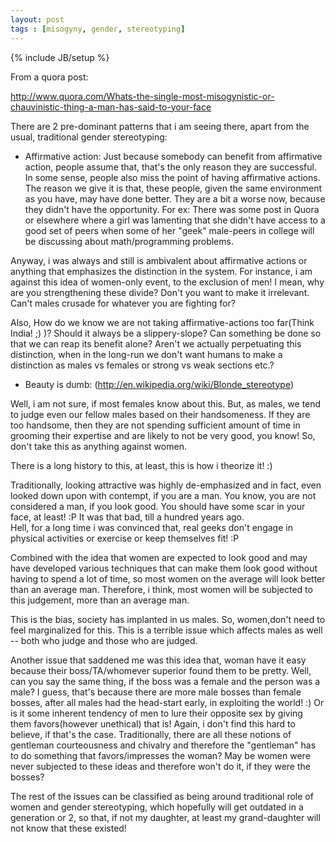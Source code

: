 ```yaml
---  
layout: post  
tags : [misogyny, gender, stereotyping]  
---  
```

{% include JB/setup %}  
  
  
From a quora post:  
  
http://www.quora.com/Whats-the-single-most-misogynistic-or-chauvinistic-thing-a-man-has-said-to-your-face  
  
There are 2 pre-dominant patterns that i am seeing there, apart from the usual, traditional gender stereotyping:  
  
* Affirmative action: Just because somebody can benefit from affirmative action, people assume that, that's the only reason they are successful. In some sense, people also miss the point of having affirmative actions. The reason we give it is that, these people, given the same environment as you have, may have done better. They are a bit a worse now, because they didn't have the opportunity. For ex: There was some post in Quora or elsewhere where a girl was lamenting that she didn't have access to a good set of peers when some of her "geek" male-peers in college will be discussing about math/programming problems.  
  
Anyway, i was always and still is ambivalent about affirmative actions or anything that emphasizes the distinction in the system. For instance, i am against this idea of women-only event, to the exclusion of men! I mean, why are you strengthening these divide? Don't you want to make it irrelevant. Can't males crusade for whatever you are fighting for?  
  
Also, How do we know we are not taking affirmative-actions too far(Think India! ;) )? Should it always be a slippery-slope? Can something be done so that we can reap its benefit alone? Aren't we actually perpetuating this distinction, when in the long-run we don't want humans to make a distinction as males vs females or strong vs weak sections etc.?  
  
* Beauty is dumb: (http://en.wikipedia.org/wiki/Blonde_stereotype)  
  
Well, i am not sure, if most females know about this. But, as males, we tend to judge even our fellow males based on their handsomeness. If they are too handsome, then they are not spending sufficient amount of time in grooming their expertise and are likely to not be very good, you know! So, don't take this as anything against women.  
  
There is a long history to this, at least, this is how i theorize it! :)  
  
Traditionally, looking attractive was highly de-emphasized and in fact, even looked down upon with contempt, if you are a man. You know, you are not considered a man, if you look good. You should have some scar in your face, at least! :P It was that bad, till a hundred years ago.  
Hell, for a long time i was convinced that, real geeks don't engage in physical activities or exercise or keep themselves fit! :P  
  
Combined with the idea that women are expected to look good and may have developed various techniques that can make them look good without having to spend a lot of time, so most women on the average will look better than an average man. Therefore, i think, most women will be subjected to this judgement, more than an average man.   
  
This is the bias, society has implanted in us males. So, women,don't need to feel marginalized for this. This is a terrible issue which affects males as well -- both who judge and those who are judged.  
  
Another issue that saddened me was this idea that, woman have it easy because their boss/TA/whomever superior found them to be pretty. Well, can you say the same thing, if the boss was a female and the person was a male? I guess, that's because there are more male bosses than female bosses, after all males had the head-start early, in exploiting the world! :) Or is it some inherent tendency of men to lure their opposite sex by giving them favors(however unethical) that is! Again, i don't find this hard to believe, if that's the case. Traditionally, there are all these notions of gentleman courteousness and chivalry and therefore the "gentleman" has to do something that favors/impresses the woman? May be women were never subjected to these ideas and therefore won't do it, if they were the bosses?  
  
The rest of the issues can be classified as being around traditional role of women and gender stereotyping, which hopefully will get outdated in a generation or 2, so that, if not my daughter, at least my grand-daughter will not know that these existed!  
